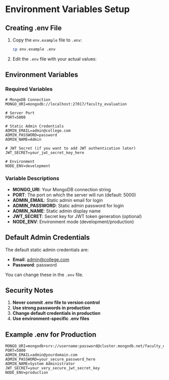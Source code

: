 # Environment Variables Setup

## Creating .env File

1. Copy the `env.example` file to `.env`:
   ```bash
   cp env.example .env
   ```

2. Edit the `.env` file with your actual values:

## Environment Variables

### Required Variables

```env
# MongoDB Connection
MONGO_URI=mongodb://localhost:27017/faculty_evaluation

# Server Port
PORT=5000

# Static Admin Credentials
ADMIN_EMAIL=admin@college.com
ADMIN_PASSWORD=password
ADMIN_NAME=Admin

# JWT Secret (if you want to add JWT authentication later)
JWT_SECRET=your_jwt_secret_key_here

# Environment
NODE_ENV=development
```

### Variable Descriptions

- **MONGO_URI**: Your MongoDB connection string
- **PORT**: The port on which the server will run (default: 5000)
- **ADMIN_EMAIL**: Static admin email for login
- **ADMIN_PASSWORD**: Static admin password for login
- **ADMIN_NAME**: Static admin display name
- **JWT_SECRET**: Secret key for JWT token generation (optional)
- **NODE_ENV**: Environment mode (development/production)

## Default Admin Credentials

The default static admin credentials are:
- **Email**: admin@college.com
- **Password**: password

You can change these in the `.env` file.

## Security Notes

1. **Never commit .env file to version control**
2. **Use strong passwords in production**
3. **Change default credentials in production**
4. **Use environment-specific .env files**

## Example .env for Production

```env
MONGO_URI=mongodb+srv://username:password@cluster.mongodb.net/faculty_evaluation
PORT=5000
ADMIN_EMAIL=admin@yourdomain.com
ADMIN_PASSWORD=your_secure_password_here
ADMIN_NAME=System Administrator
JWT_SECRET=your_very_secure_jwt_secret_key
NODE_ENV=production
``` 